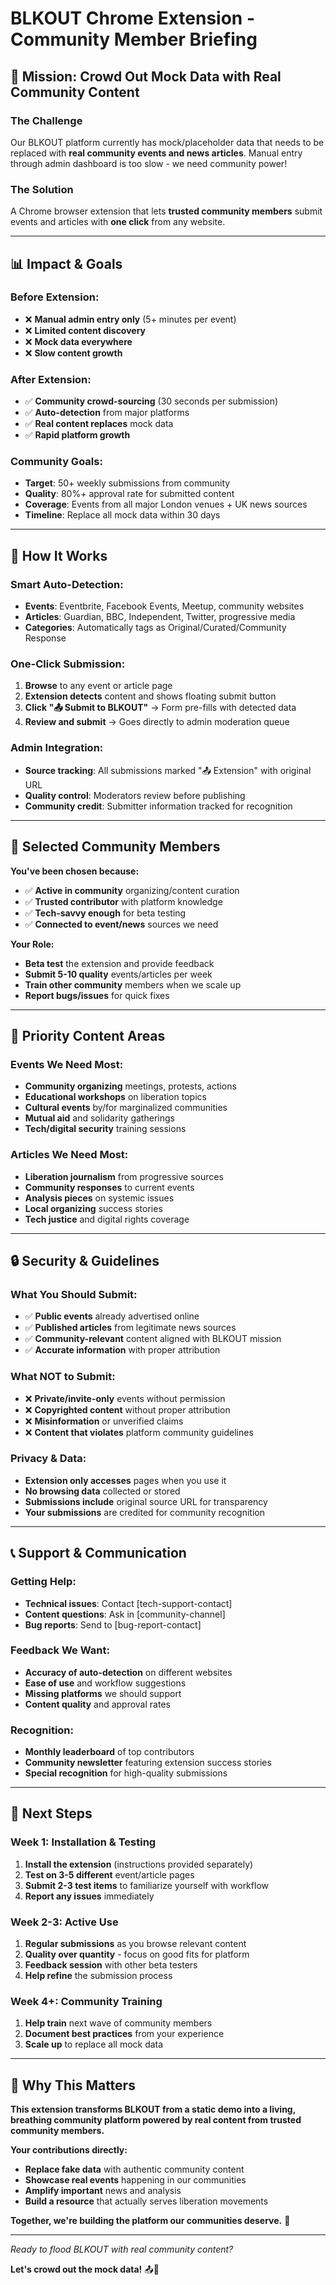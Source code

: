 # BLKOUT Chrome Extension - Community Member Briefing

## 🎯 **Mission: Crowd Out Mock Data with Real Community Content**

### **The Challenge**
Our BLKOUT platform currently has mock/placeholder data that needs to be replaced with **real community events and news articles**. Manual entry through admin dashboard is too slow - we need community power!

### **The Solution**
A Chrome browser extension that lets **trusted community members** submit events and articles with **one click** from any website.

---

## 📊 **Impact & Goals**

### **Before Extension:**
- ❌ **Manual admin entry only** (5+ minutes per event)
- ❌ **Limited content discovery** 
- ❌ **Mock data everywhere**
- ❌ **Slow content growth**

### **After Extension:**
- ✅ **Community crowd-sourcing** (30 seconds per submission)
- ✅ **Auto-detection** from major platforms
- ✅ **Real content replaces** mock data
- ✅ **Rapid platform growth**

### **Community Goals:**
- **Target**: 50+ weekly submissions from community
- **Quality**: 80%+ approval rate for submitted content
- **Coverage**: Events from all major London venues + UK news sources
- **Timeline**: Replace all mock data within 30 days

---

## 🔧 **How It Works**

### **Smart Auto-Detection:**
- **Events**: Eventbrite, Facebook Events, Meetup, community websites
- **Articles**: Guardian, BBC, Independent, Twitter, progressive media
- **Categories**: Automatically tags as Original/Curated/Community Response

### **One-Click Submission:**
1. **Browse** to any event or article page
2. **Extension detects** content and shows floating submit button
3. **Click "📤 Submit to BLKOUT"** → Form pre-fills with detected data
4. **Review and submit** → Goes directly to admin moderation queue

### **Admin Integration:**
- **Source tracking**: All submissions marked "📤 Extension" with original URL
- **Quality control**: Moderators review before publishing
- **Community credit**: Submitter information tracked for recognition

---

## 👥 **Selected Community Members**

**You've been chosen because:**
- ✅ **Active in community** organizing/content curation
- ✅ **Trusted contributor** with platform knowledge
- ✅ **Tech-savvy enough** for beta testing
- ✅ **Connected to event/news** sources we need

**Your Role:**
- **Beta test** the extension and provide feedback
- **Submit 5-10 quality** events/articles per week
- **Train other community** members when we scale up
- **Report bugs/issues** for quick fixes

---

## 🎯 **Priority Content Areas**

### **Events We Need Most:**
- **Community organizing** meetings, protests, actions
- **Educational workshops** on liberation topics
- **Cultural events** by/for marginalized communities  
- **Mutual aid** and solidarity gatherings
- **Tech/digital security** training sessions

### **Articles We Need Most:**
- **Liberation journalism** from progressive sources
- **Community responses** to current events
- **Analysis pieces** on systemic issues
- **Local organizing** success stories
- **Tech justice** and digital rights coverage

---

## 🔒 **Security & Guidelines**

### **What You Should Submit:**
- ✅ **Public events** already advertised online
- ✅ **Published articles** from legitimate news sources
- ✅ **Community-relevant** content aligned with BLKOUT mission
- ✅ **Accurate information** with proper attribution

### **What NOT to Submit:**
- ❌ **Private/invite-only** events without permission
- ❌ **Copyrighted content** without proper attribution
- ❌ **Misinformation** or unverified claims
- ❌ **Content that violates** platform community guidelines

### **Privacy & Data:**
- **Extension only accesses** pages when you use it
- **No browsing data** collected or stored
- **Submissions include** original source URL for transparency
- **Your submissions** are credited for community recognition

---

## 📞 **Support & Communication**

### **Getting Help:**
- **Technical issues**: Contact [tech-support-contact]
- **Content questions**: Ask in [community-channel]
- **Bug reports**: Send to [bug-report-contact]

### **Feedback We Want:**
- **Accuracy of auto-detection** on different websites
- **Ease of use** and workflow suggestions
- **Missing platforms** we should support
- **Content quality** and approval rates

### **Recognition:**
- **Monthly leaderboard** of top contributors
- **Community newsletter** featuring extension success stories
- **Special recognition** for high-quality submissions

---

## 🚀 **Next Steps**

### **Week 1: Installation & Testing**
1. **Install the extension** (instructions provided separately)
2. **Test on 3-5 different** event/article pages
3. **Submit 2-3 test items** to familiarize yourself with workflow
4. **Report any issues** immediately

### **Week 2-3: Active Use**
1. **Regular submissions** as you browse relevant content
2. **Quality over quantity** - focus on good fits for platform
3. **Feedback session** with other beta testers
4. **Help refine** the submission process

### **Week 4+: Community Training**
1. **Help train** next wave of community members
2. **Document best practices** from your experience
3. **Scale up** to replace all mock data

---

## 🎉 **Why This Matters**

**This extension transforms BLKOUT from a static demo into a living, breathing community platform powered by real content from trusted community members.**

**Your contributions directly:**
- **Replace fake data** with authentic community content
- **Showcase real events** happening in our communities
- **Amplify important** news and analysis
- **Build a resource** that actually serves liberation movements

**Together, we're building the platform our communities deserve.** 🌟

---

*Ready to flood BLKOUT with real community content?* 

**Let's crowd out the mock data!** 📤🚀
